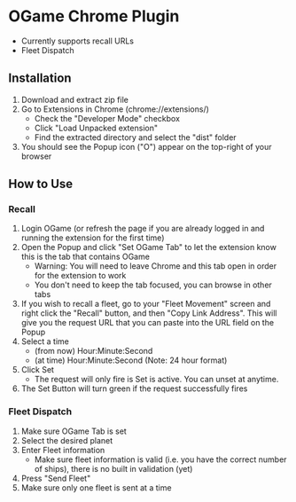# OGame Chrome Plugin

- Currently supports recall URLs
- Fleet Dispatch

## Installation

1. Download and extract zip file
2. Go to Extensions in Chrome (chrome://extensions/)
	- Check the "Developer Mode" checkbox
	- Click "Load Unpacked extension"
	- Find the extracted directory and select the "dist" folder
3. You should see the Popup icon ("O") appear on the top-right of your browser

## How to Use

### Recall

1. Login OGame (or refresh the page if you are already logged in and running the extension for the first time)
2. Open the Popup and click "Set OGame Tab" to let the extension know this is the tab that contains OGame
	- Warning: You will need to leave Chrome and this tab open in order for the extension to work
	- You don't need to keep the tab focused, you can browse in other tabs
3. If you wish to recall a fleet, go to your "Fleet Movement" screen and right click the "Recall" button, and then "Copy Link Address". This will give you the request URL that you can paste into the URL field on the Popup
4. Select a time
	- (from now) Hour:Minute:Second
	- (at time) Hour:Minute:Second (Note: 24 hour format)
5. Click Set
	- The request will only fire is Set is active. You can unset at anytime.
6. The Set Button will turn green if the request successfully fires

### Fleet Dispatch

1. Make sure OGame Tab is set
2. Select the desired planet
3. Enter Fleet information
	- Make sure fleet information is valid (i.e. you have the correct number of ships), there is no built in validation (yet)
4. Press "Send Fleet"
5. Make sure only one fleet is sent at a time

